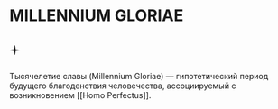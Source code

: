 # MILLENNIUM GLORIAE

## 🟄

Тысячелетие славы (Millennium Gloriae) — гипотетический период будущего благоденствия человечества, ассоциируемый с возникновением [[Homo Perfectus]].